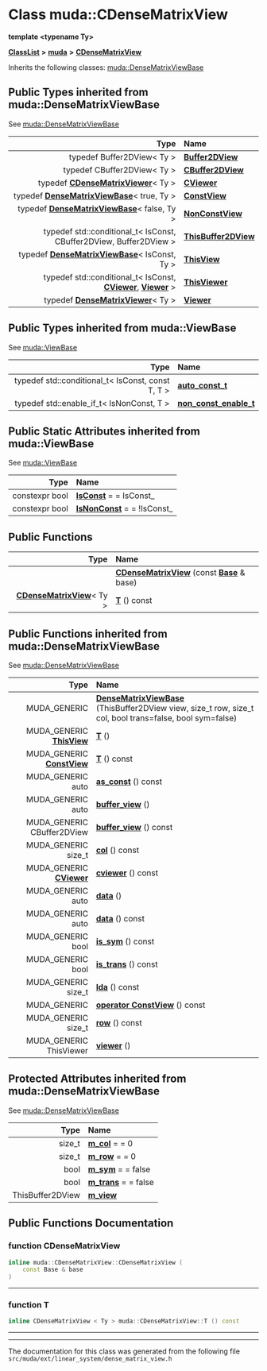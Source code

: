 

# Class muda::CDenseMatrixView

**template &lt;typename Ty&gt;**



[**ClassList**](annotated.md) **>** [**muda**](namespacemuda.md) **>** [**CDenseMatrixView**](classmuda_1_1_c_dense_matrix_view.md)








Inherits the following classes: [muda::DenseMatrixViewBase](classmuda_1_1_dense_matrix_view_base.md)
















## Public Types inherited from muda::DenseMatrixViewBase

See [muda::DenseMatrixViewBase](classmuda_1_1_dense_matrix_view_base.md)

| Type | Name |
| ---: | :--- |
| typedef Buffer2DView&lt; Ty &gt; | [**Buffer2DView**](classmuda_1_1_dense_matrix_view_base.md#typedef-buffer2dview)  <br> |
| typedef CBuffer2DView&lt; Ty &gt; | [**CBuffer2DView**](classmuda_1_1_dense_matrix_view_base.md#typedef-cbuffer2dview)  <br> |
| typedef [**CDenseMatrixViewer**](classmuda_1_1_c_dense_matrix_viewer.md)&lt; Ty &gt; | [**CViewer**](classmuda_1_1_dense_matrix_view_base.md#typedef-cviewer)  <br> |
| typedef [**DenseMatrixViewBase**](classmuda_1_1_dense_matrix_view_base.md)&lt; true, Ty &gt; | [**ConstView**](classmuda_1_1_dense_matrix_view_base.md#typedef-constview)  <br> |
| typedef [**DenseMatrixViewBase**](classmuda_1_1_dense_matrix_view_base.md)&lt; false, Ty &gt; | [**NonConstView**](classmuda_1_1_dense_matrix_view_base.md#typedef-nonconstview)  <br> |
| typedef std::conditional\_t&lt; IsConst, CBuffer2DView, Buffer2DView &gt; | [**ThisBuffer2DView**](classmuda_1_1_dense_matrix_view_base.md#typedef-thisbuffer2dview)  <br> |
| typedef [**DenseMatrixViewBase**](classmuda_1_1_dense_matrix_view_base.md)&lt; IsConst, Ty &gt; | [**ThisView**](classmuda_1_1_dense_matrix_view_base.md#typedef-thisview)  <br> |
| typedef std::conditional\_t&lt; IsConst, [**CViewer**](classmuda_1_1_c_dense_matrix_viewer.md), [**Viewer**](classmuda_1_1_dense_matrix_viewer.md) &gt; | [**ThisViewer**](classmuda_1_1_dense_matrix_view_base.md#typedef-thisviewer)  <br> |
| typedef [**DenseMatrixViewer**](classmuda_1_1_dense_matrix_viewer.md)&lt; Ty &gt; | [**Viewer**](classmuda_1_1_dense_matrix_view_base.md#typedef-viewer)  <br> |


## Public Types inherited from muda::ViewBase

See [muda::ViewBase](classmuda_1_1_view_base.md)

| Type | Name |
| ---: | :--- |
| typedef std::conditional\_t&lt; IsConst, const T, T &gt; | [**auto\_const\_t**](classmuda_1_1_view_base.md#typedef-auto_const_t)  <br> |
| typedef std::enable\_if\_t&lt; IsNonConst, T &gt; | [**non\_const\_enable\_t**](classmuda_1_1_view_base.md#typedef-non_const_enable_t)  <br> |


















## Public Static Attributes inherited from muda::ViewBase

See [muda::ViewBase](classmuda_1_1_view_base.md)

| Type | Name |
| ---: | :--- |
|  constexpr bool | [**IsConst**](classmuda_1_1_view_base.md#variable-isconst)   = = IsConst\_<br> |
|  constexpr bool | [**IsNonConst**](classmuda_1_1_view_base.md#variable-isnonconst)   = = !IsConst\_<br> |






































## Public Functions

| Type | Name |
| ---: | :--- |
|   | [**CDenseMatrixView**](#function-cdensematrixview) (const [**Base**](classmuda_1_1_dense_matrix_view_base.md) & base) <br> |
|  [**CDenseMatrixView**](classmuda_1_1_c_dense_matrix_view.md)&lt; Ty &gt; | [**T**](#function-t) () const<br> |


## Public Functions inherited from muda::DenseMatrixViewBase

See [muda::DenseMatrixViewBase](classmuda_1_1_dense_matrix_view_base.md)

| Type | Name |
| ---: | :--- |
|  MUDA\_GENERIC | [**DenseMatrixViewBase**](classmuda_1_1_dense_matrix_view_base.md#function-densematrixviewbase) (ThisBuffer2DView view, size\_t row, size\_t col, bool trans=false, bool sym=false) <br> |
|  MUDA\_GENERIC [**ThisView**](classmuda_1_1_dense_matrix_view_base.md) | [**T**](classmuda_1_1_dense_matrix_view_base.md#function-t-12) () <br> |
|  MUDA\_GENERIC [**ConstView**](classmuda_1_1_dense_matrix_view_base.md) | [**T**](classmuda_1_1_dense_matrix_view_base.md#function-t-22) () const<br> |
|  MUDA\_GENERIC auto | [**as\_const**](classmuda_1_1_dense_matrix_view_base.md#function-as_const) () const<br> |
|  MUDA\_GENERIC auto | [**buffer\_view**](classmuda_1_1_dense_matrix_view_base.md#function-buffer_view-12) () <br> |
|  MUDA\_GENERIC CBuffer2DView | [**buffer\_view**](classmuda_1_1_dense_matrix_view_base.md#function-buffer_view-22) () const<br> |
|  MUDA\_GENERIC size\_t | [**col**](classmuda_1_1_dense_matrix_view_base.md#function-col) () const<br> |
|  MUDA\_GENERIC [**CViewer**](classmuda_1_1_c_dense_matrix_viewer.md) | [**cviewer**](classmuda_1_1_dense_matrix_view_base.md#function-cviewer) () const<br> |
|  MUDA\_GENERIC auto | [**data**](classmuda_1_1_dense_matrix_view_base.md#function-data-12) () <br> |
|  MUDA\_GENERIC auto | [**data**](classmuda_1_1_dense_matrix_view_base.md#function-data-22) () const<br> |
|  MUDA\_GENERIC bool | [**is\_sym**](classmuda_1_1_dense_matrix_view_base.md#function-is_sym) () const<br> |
|  MUDA\_GENERIC bool | [**is\_trans**](classmuda_1_1_dense_matrix_view_base.md#function-is_trans) () const<br> |
|  MUDA\_GENERIC size\_t | [**lda**](classmuda_1_1_dense_matrix_view_base.md#function-lda) () const<br> |
|  MUDA\_GENERIC | [**operator ConstView**](classmuda_1_1_dense_matrix_view_base.md#function-operator-constview) () const<br> |
|  MUDA\_GENERIC size\_t | [**row**](classmuda_1_1_dense_matrix_view_base.md#function-row) () const<br> |
|  MUDA\_GENERIC ThisViewer | [**viewer**](classmuda_1_1_dense_matrix_view_base.md#function-viewer) () <br> |
























## Protected Attributes inherited from muda::DenseMatrixViewBase

See [muda::DenseMatrixViewBase](classmuda_1_1_dense_matrix_view_base.md)

| Type | Name |
| ---: | :--- |
|  size\_t | [**m\_col**](classmuda_1_1_dense_matrix_view_base.md#variable-m_col)   = = 0<br> |
|  size\_t | [**m\_row**](classmuda_1_1_dense_matrix_view_base.md#variable-m_row)   = = 0<br> |
|  bool | [**m\_sym**](classmuda_1_1_dense_matrix_view_base.md#variable-m_sym)   = = false<br> |
|  bool | [**m\_trans**](classmuda_1_1_dense_matrix_view_base.md#variable-m_trans)   = = false<br> |
|  ThisBuffer2DView | [**m\_view**](classmuda_1_1_dense_matrix_view_base.md#variable-m_view)  <br> |


























































## Public Functions Documentation




### function CDenseMatrixView 

```C++
inline muda::CDenseMatrixView::CDenseMatrixView (
    const Base & base
) 
```




<hr>



### function T 

```C++
inline CDenseMatrixView < Ty > muda::CDenseMatrixView::T () const
```




<hr>

------------------------------
The documentation for this class was generated from the following file `src/muda/ext/linear_system/dense_matrix_view.h`

